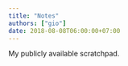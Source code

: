 ```yaml
---
title: "Notes"
authors: ["gio"]
date: 2018-08-08T06:00:00+07:00
---
```


My publicly available scratchpad.
